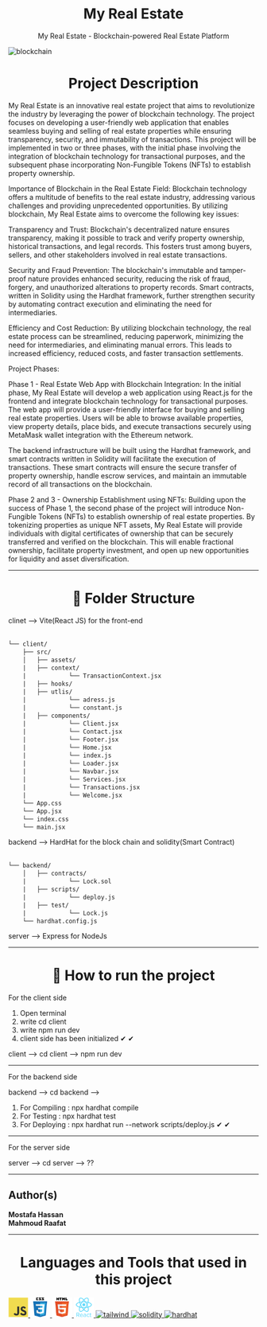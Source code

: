 <h1 align="center">My Real Estate</h1>
<p align="center">My Real Estate - Blockchain-powered Real Estate Platform</p>
<p align="center">
  

![blockchain](https://github.com/mahmoudraafat1/GraduationProject/assets/81190585/dc5f5e77-9da6-49a0-9d06-257610de3638)

</p>
<h1 align="center">Project Description </h1>

My Real Estate is an innovative real estate project that aims to revolutionize the industry by leveraging the power of blockchain technology. The project focuses on developing a user-friendly web application that enables seamless buying and selling of real estate properties while ensuring transparency, security, and immutability of transactions. This project will be implemented in two or three phases, with the initial phase involving the integration of blockchain technology for transactional purposes, and the subsequent phase incorporating Non-Fungible Tokens (NFTs) to establish property ownership.

Importance of Blockchain in the Real Estate Field:
Blockchain technology offers a multitude of benefits to the real estate industry, addressing various challenges and providing unprecedented opportunities. By utilizing blockchain, My Real Estate aims to overcome the following key issues:

Transparency and Trust: Blockchain's decentralized nature ensures transparency, making it possible to track and verify property ownership, historical transactions, and legal records. This fosters trust among buyers, sellers, and other stakeholders involved in real estate transactions.

Security and Fraud Prevention: The blockchain's immutable and tamper-proof nature provides enhanced security, reducing the risk of fraud, forgery, and unauthorized alterations to property records. Smart contracts, written in Solidity using the Hardhat framework, further strengthen security by automating contract execution and eliminating the need for intermediaries.

Efficiency and Cost Reduction: By utilizing blockchain technology, the real estate process can be streamlined, reducing paperwork, minimizing the need for intermediaries, and eliminating manual errors. This leads to increased efficiency, reduced costs, and faster transaction settlements.

Project Phases:

Phase 1 - Real Estate Web App with Blockchain Integration:
In the initial phase, My Real Estate will develop a web application using React.js for the frontend and integrate blockchain technology for transactional purposes. The web app will provide a user-friendly interface for buying and selling real estate properties. Users will be able to browse available properties, view property details, place bids, and execute transactions securely using MetaMask wallet integration with the Ethereum network.

The backend infrastructure will be built using the Hardhat framework, and smart contracts written in Solidity will facilitate the execution of transactions. These smart contracts will ensure the secure transfer of property ownership, handle escrow services, and maintain an immutable record of all transactions on the blockchain.

Phase 2 and 3 - Ownership Establishment using NFTs:
Building upon the success of Phase 1, the second phase of the project will introduce Non-Fungible Tokens (NFTs) to establish ownership of real estate properties. By tokenizing properties as unique NFT assets, My Real Estate will provide individuals with digital certificates of ownership that can be securely transferred and verified on the blockchain. This will enable fractional ownership, facilitate property investment, and open up new opportunities for liquidity and asset diversification.

<hr>

<h1 align="center">🚀 Folder Structure</h1>

clinet --> Vite(React JS) for the front-end

```

└── client/
    ├── src/
    │   ├── assets/
    |   ├── context/
    |            └── TransactionContext.jsx
    |   ├── hooks/
    |   ├── utlis/
    |            └── adress.js
    |            └── constant.js
    |   ├── components/
    |            └── Client.jsx
    |            └── Contact.jsx
    |            └── Footer.jsx
    |            └── Home.jsx
    |            └── index.js
    |            └── Loader.jsx
    |            └── Navbar.jsx
    |            └── Services.jsx
    |            └── Transactions.jsx
    |            └── Welcome.jsx
    └── App.css
    └── App.jsx
    └── index.css
    └── main.jsx

```

backend --> HardHat for the block chain and solidity(Smart Contract)

```

└── backend/
    │   ├── contracts/
    |            └── Lock.sol
    |   ├── scripts/
    |            └── deploy.js
    |   ├── test/
    |            └── Lock.js
    └── hardhat.config.js

```

server --> Express for NodeJs


<hr>
<h1 align="center">🚀 How to run the project</h1>

<p align="left">For the client side</p>

1) Open terminal
2) write cd client
3) write npm run dev
4) client side has been initialized  ✔ ✔ 

client --> cd client --> npm run dev

------------------------------------

<p align="left">For the backend side</p>

backend --> cd backend -->

1) For Compiling : npx hardhat compile
2) For Testing   : npx hardhat test 
3) For Deploying : npx hardhat run --network <your-network> scripts/deploy.js ✔ ✔ 

------------------------------------

<p align="left">For the server side</p>

server --> cd server --> ??

<hr>

## Author(s)
**Mostafa Hassan**
</br>
**Mahmoud Raafat**
<hr>
<h1 align="center">Languages and Tools that used in this project</h1>
<a href="https://developer.mozilla.org/en-US/docs/Web/JavaScript" target="_blank" rel="noreferrer">
        <img src="https://raw.githubusercontent.com/devicons/devicon/master/icons/javascript/javascript-original.svg" alt="javascript" width="40" height="40"/>
      </a><a href="https://www.w3schools.com/css/" target="_blank" rel="noreferrer">
        <img src="https://raw.githubusercontent.com/devicons/devicon/master/icons/css3/css3-original-wordmark.svg" alt="css3" width="40" height="40"/>
      </a>
      <a href="https://www.w3.org/html/" target="_blank" rel="noreferrer">
        <img src="https://raw.githubusercontent.com/devicons/devicon/master/icons/html5/html5-original-wordmark.svg" alt="html5" width="40" height="40"/>
      </a><a href="https://reactjs.org/" target="_blank" rel="noreferrer">
        <img src="https://raw.githubusercontent.com/devicons/devicon/master/icons/react/react-original-wordmark.svg" alt="react" width="40" height="40"/>
      </a><a href="https://tailwindcss.com/" target="_blank" rel="noreferrer">
        <img src="https://www.vectorlogo.zone/logos/tailwindcss/tailwindcss-icon.svg" alt="tailwind" width="40" height="40"/>
      </a>
       </a><a href="https://solidity/" target="_blank" rel="noreferrer">
        <img src="Solidity" alt="solidity" width="40" height="40"/>
      </a>
       </a><a href="https://hardhat/" target="_blank" rel="noreferrer">
        <img src="Hardhat" alt="hardhat" width="40" height="40"/>
      </a>
